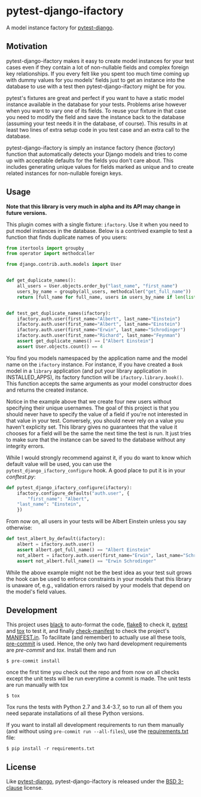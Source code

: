 # pytest-django-ifactory

A model instance factory for [pytest-django][].

[pytest-django]: https://pytest-django.readthedocs.io/

## Motivation

pytest-django-ifactory makes it easy to create model instances for
your test cases even if they contain a lot of non-nullable fields and
complex foreign key relationships. If you every felt like you spent
too much time coming up with dummy values for you models' fields just
to get an instance into the database to use with a test then
pytest-django-ifactory might be for you.

pytest's fixtures are great and perfect if you want to have a static
model instance available in the database for your tests. Problems
arise however when you want to vary one of its fields. To reuse your
fixture in that case you need to modify the field and save the
instance back to the database (assuming your test needs it in the
database, of course). This results in at least two lines of extra
setup code in you test case and an extra call to the database.

pytest-django-ifactory is simply an instance factory (hence
*ifactory*) function that automatically detects your Django models and
tries to come up with acceptable defaults for the fields you don't
care about. This includes generating unique values for fields marked
as unique and to create related instances for non-nullable foreign
keys.

## Usage

**Note that this library is very much in alpha and its API may change
in future versions.**

This plugin comes with a single fixture: `ifactory`. Use it when you
need to put model instances in the database. Below is a contrived
example to test a function that finds duplicate names of you users:

```python
from itertools import groupby
from operator import methodcaller

from django.contrib.auth.models import User


def get_duplicate_names():
    all_users = User.objects.order_by("last_name", "first_name")
    users_by_name = groupby(all_users, methodcaller("get_full_name"))
    return [full_name for full_name, users in users_by_name if len(list(users)) > 1]


def test_get_duplicate_names(ifactory):
    ifactory.auth.user(first_name="Albert", last_name="Einstein")
    ifactory.auth.user(first_name="Albert", last_name="Einstein")
    ifactory.auth.user(first_name="Erwin", last_name="Schrodinger")
    ifactory.auth.user(first_name="Richard", last_name="Feynman")
    assert get_duplicate_names() == ["Albert Einstein"]
    assert User.objects.count() == 4
```

You find you models namespaced by the application name and the model
name on the `ifactory` instance. For instance, if you have created a
`Book` model in a `library` application (and put your library
application in INSTALLED_APPS), its factory function will be
`ifactory.library.book()`. This function accepts the same arguments as
your model constructor does and returns the created instance.

Notice in the example above that we create four new users without
specifying their unique usernames. The goal of this project is that
you should never have to specify the value of a field if you're not
interested in that value in your test. Conversely, you should never
rely on a value you haven't explicity set. This library gives no
guarantees that the value it chooses for a field will be the same the
next time the test is run. It just tries to make sure that the
instance can be saved to the database without any integrity errors.

While I would strongly recommend against it, if you do want to know
which default value will be used, you can use the
`pytest_django_ifactory_configure` hook. A good place to put it is in
your *conftest.py*:

```python
def pytest_django_ifactory_configure(ifactory):
    ifactory.configure_defaults("auth.user", {
        "first_name": "Albert",
	"last_name": "Einstein",
    })
```

From now on, all users in your tests will be Albert Einstein unless
you say otherwise:

```python
def test_albert_by_default(ifactory):
    albert = ifactory.auth.user()
    assert albert.get_full_name() == "Albert Einstein"
    not_albert = ifactory.auth.user(first_name="Erwin", last_name="Schrodinger")
    assert not_albert.full_name() == "Erwin Schrodinger"
```

While the above example might not be the best idea as your test suit
grows the hook can be used to enforce constraints in your models that
this library is unaware of, e.g., validation errors raised by your
models that depend on the model's field values.

## Development

This project uses [black][] to auto-format the code, [flake8][] to
check it, [pytest][] and [tox][] to test it, and finally
[check-manifest][] to check the project's
[MANIFEST.in](MANIFEST.in). To facilitate (and remember) to actually
use all these tools, [pre-commit][] is used. Hence, the only two hard
development requirements are *pre-commit* and *tox*. Install them and
run

```console
$ pre-commit install
```

once the first time you check out the repo and from now on all checks
except the unit tests will be run everytime a commit is made. The unit
tests are run manually with tox

```console
$ tox
```

Tox runs the tests with Python 2.7 and 3.4-3.7, so to run all of them
you need separate installations of all these Python versions.

If you want to install all development requirements to run them
manually (and without using `pre-commit run --all-files`), use the
[requirements.txt](requirements.txt) file:

```console
$ pip install -r requirements.txt
```

[black]: https://github.com/ambv/black
[check-manifest]: https://github.com/mgedmin/check-manifest
[flake8]: https://gitlab.com/pycqa/flake8
[pre-commit]: https://github.com/pre-commit/pre-commit
[pytest]: http://pytest.org/
[tox]: https://tox.readthedocs.org/

## License

Like [pytest-django][], pytest-django-ifactory is released under the
[BSD 3-clause](LICENSE) license.
